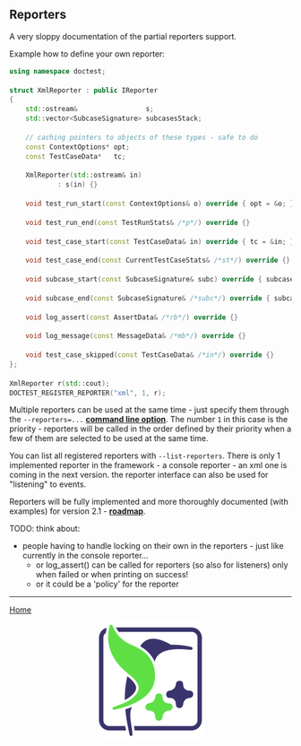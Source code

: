 ## Reporters

A very sloppy documentation of the partial reporters support.

Example how to define your own reporter:

```c++
using namespace doctest;

struct XmlReporter : public IReporter
{
    std::ostream&                 s;
    std::vector<SubcaseSignature> subcasesStack;

    // caching pointers to objects of these types - safe to do
    const ContextOptions* opt;
    const TestCaseData*   tc;

    XmlReporter(std::ostream& in)
            : s(in) {}

    void test_run_start(const ContextOptions& o) override { opt = &o; }

    void test_run_end(const TestRunStats& /*p*/) override {}

    void test_case_start(const TestCaseData& in) override { tc = &in; }

    void test_case_end(const CurrentTestCaseStats& /*st*/) override {}

    void subcase_start(const SubcaseSignature& subc) override { subcasesStack.push_back(subc); }

    void subcase_end(const SubcaseSignature& /*subc*/) override { subcasesStack.pop_back(); }

    void log_assert(const AssertData& /*rb*/) override {}

    void log_message(const MessageData& /*mb*/) override {}

    void test_case_skipped(const TestCaseData& /*in*/) override {}
};

XmlReporter r(std::cout);
DOCTEST_REGISTER_REPORTER("xml", 1, r);
```

Multiple reporters can be used at the same time - just specify them through the ```--reporters=...``` [**command line option**](commandline.md). The number ```1``` in this case is the priority - reporters will be called in the order defined by their priority when a few of them are selected to be used at the same time.

You can list all registered reporters with ```--list-reporters```. There is only 1 implemented reporter in the framework - a console reporter - an xml one is coming in the next version. the reporter interface can also be used for "listening" to events.

Reporters will be fully implemented and more thoroughly documented (with examples) for version 2.1 - [**roadmap**](roadmap.md).

TODO: think about:

- people having to handle locking on their own in the reporters - just like currently in the console reporter...
    - or log_assert() can be called for reporters (so also for listeners) only when failed or when printing on success!
    - or it could be a 'policy' for the reporter

---------------

[Home](readme.md#reference)

<p align="center"><img src="../../scripts/data/logo/icon_2.svg"></p>

